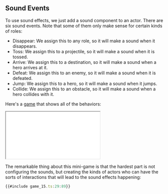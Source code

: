 ## Sound Events

To use sound effects, we just add a sound component to an actor.  There are six
sound events.  Note that some of them only make sense for certain kinds of
roles:

- Disappear: We assign this to any role, so it will make a sound when it
  disappears.
- Toss: We assign this to a projectile, so it will make a sound when it is
  tossed.
- Arrive: We assign this to a destination, so it will make a sound when a hero
  arrives at it.
- Defeat: We assign this to an enemy, so it will make a sound when it is
  defeated.
- Jump: We assign this to a hero, so it will make a sound when it jumps.
- Collide: We assign this to an obstacle, so it will make a sound when a hero
  collides with it.

Here's a [game](game_15.ts) that shows all of the behaviors:

<iframe src="./game_15.iframe.html"></iframe>

The remarkable thing about this mini-game is that the hardest part is not
configuring the sounds, but creating the kinds of actors who can have the sorts
of interactions that will lead to the sound effects happening:

```typescript
{{#include game_15.ts:29:89}}
```
